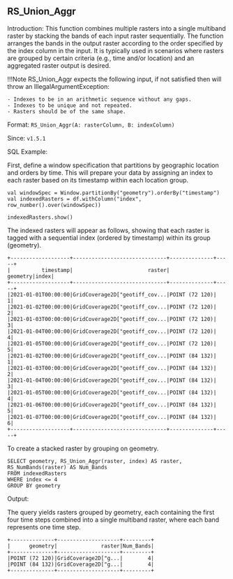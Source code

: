 ## RS_Union_Aggr

Introduction: This function combines multiple rasters into a single multiband raster by stacking the bands of each input raster sequentially. The function arranges the bands in the output raster according to the order specified by the index column in the input. It is typically used in scenarios where rasters are grouped by certain criteria (e.g., time and/or location) and an aggregated raster output is desired.

!!!Note
    RS_Union_Aggr expects the following input, if not satisfied then will throw an IllegalArgumentException:

    - Indexes to be in an arithmetic sequence without any gaps.
    - Indexes to be unique and not repeated.
    - Rasters should be of the same shape.

Format: `RS_Union_Aggr(A: rasterColumn, B: indexColumn)`

Since: `v1.5.1`

SQL Example:

First, define a window specification that partitions by geographic location and orders by time. This will prepare your data by assigning an index to each raster based on its timestamp within each location group.
```
val windowSpec = Window.partitionBy("geometry").orderBy("timestamp")
val indexedRasters = df.withColumn("index", row_number().over(windowSpec))

indexedRasters.show()
```

The indexed rasters will appear as follows, showing that each raster is tagged with a sequential index (ordered by timestamp) within its group (geometry).
```
+-------------------+------------------------------+--------------+-----+
|          timestamp|                        raster|      geometry|index|
+-------------------+------------------------------+--------------+-----+
|2021-01-01T00:00:00|GridCoverage2D["geotiff_cov...|POINT (72 120)|    1|
|2021-01-02T00:00:00|GridCoverage2D["geotiff_cov...|POINT (72 120)|    2|
|2021-01-03T00:00:00|GridCoverage2D["geotiff_cov...|POINT (72 120)|    3|
|2021-01-04T00:00:00|GridCoverage2D["geotiff_cov...|POINT (72 120)|    4|
|2021-01-05T00:00:00|GridCoverage2D["geotiff_cov...|POINT (72 120)|    5|
|2021-01-02T00:00:00|GridCoverage2D["geotiff_cov...|POINT (84 132)|    1|
|2021-01-03T00:00:00|GridCoverage2D["geotiff_cov...|POINT (84 132)|    2|
|2021-01-04T00:00:00|GridCoverage2D["geotiff_cov...|POINT (84 132)|    3|
|2021-01-05T00:00:00|GridCoverage2D["geotiff_cov...|POINT (84 132)|    4|
|2021-01-06T00:00:00|GridCoverage2D["geotiff_cov...|POINT (84 132)|    5|
|2021-01-07T00:00:00|GridCoverage2D["geotiff_cov...|POINT (84 132)|    6|
+-------------------+------------------------------+--------------+-----+
```

To create a stacked raster by grouping on geometry.
```
SELECT geometry, RS_Union_Aggr(raster, index) AS raster, RS_NumBands(raster) AS Num_Bands
FROM indexedRasters
WHERE index <= 4
GROUP BY geometry
```

Output:

The query yields rasters grouped by geometry, each containing the first four time steps combined into a single multiband raster, where each band represents one time step.

```
+--------------+--------------------+---------+
|      geometry|              raster|Num_Bands|
+--------------+--------------------+---------+
|POINT (72 120)|GridCoverage2D["g...|        4|
|POINT (84 132)|GridCoverage2D["g...|        4|
+--------------+--------------------+---------+
```
